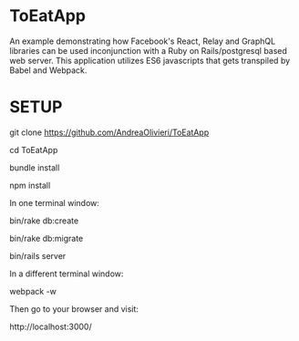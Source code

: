 # ToEatApp

An example demonstrating how Facebook's React, Relay and GraphQL libraries can be used inconjunction with a Ruby on Rails/postgresql based web server.
This application utilizes ES6 javascripts that gets transpiled by Babel and Webpack.

# SETUP

git clone https://github.com/AndreaOlivieri/ToEatApp

cd ToEatApp

bundle install

npm install

In one terminal window:

bin/rake db:create

bin/rake db:migrate

bin/rails server

In a different terminal window:

webpack -w

Then go to your browser and visit:

  http://localhost:3000/
